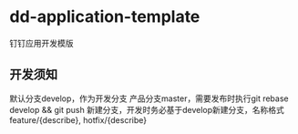 # dd-application-template

钉钉应用开发模版

## 开发须知

默认分支develop，作为开发分支
产品分支master，需要发布时执行git rebase develop && git push
新建分支，开发时务必基于develop新建分支，名称格式feature/{describe}, hotfix/{describe}
